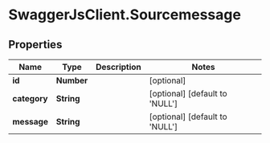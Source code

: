 # SwaggerJsClient.Sourcemessage

## Properties

| Name         | Type       | Description | Notes                                    |
| ------------ | ---------- | ----------- | ---------------------------------------- |
| **id**       | **Number** |             | [optional]                               |
| **category** | **String** |             | [optional] [default to &#x27;NULL&#x27;] |
| **message**  | **String** |             | [optional] [default to &#x27;NULL&#x27;] |
